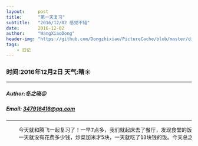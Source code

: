 ```yaml
---
layout:     post
title:      "第一天复习"
subtitle:   "2016/12/02 感觉不错"
date:       2016-12-02
author:     "WangXiaoDong"
header-img: "https://github.com/Dongzhixiao/PictureCache/blob/master/diaryPic/20161202.jpg?raw=true"
tags:
    - 日记
---
```


### 时间:2016年12月2日 天气:晴:sunny:
-----
#####   Author:冬之晓:confounded:
#####   Email: 347916416@qq.com
----------

<pre>
    今天就和腾飞一起复习了！一早7点多，我们就起床去了餐厅，发现食堂的饭真的非常划算，
    一天就没有花费多少钱，炒菜加米才5块，一天就吃了13块钱的饭。今天总之学了很多东西，以后继续！
</pre>